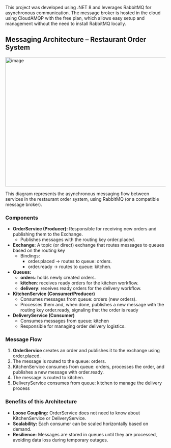 This project was developed using .NET 8 and leverages RabbitMQ for asynchronous communication.
The message broker is hosted in the cloud using CloudAMQP with the free plan, which allows easy setup and management without the need to install RabbitMQ locally.

## Messaging Architecture – Restaurant Order System

<img width="1095" height="406" alt="image" src="https://github.com/user-attachments/assets/e381ee77-616d-417c-953f-a71dcb953c95" />

This diagram represents the asynchronous messaging flow between services in the restaurant order system, using RabbitMQ (or a compatible message broker).

### Components
- **OrderService (Producer):** Responsible for receiving new orders and publishing them to the Exchange.
  - Publishes messages with the routing key order.placed.
- **Exchange:** A topic (or direct) exchange that routes messages to queues based on the routing key
  - Bindings:
    - order.placed → routes to queue: orders.
    - order.ready → routes to queue: kitchen.
- **Queues:**
  - **orders**: holds newly created orders.
  - **kitchen**: receives ready orders for the kitchen workflow.
  - **delivery**: receives ready orders for the delivery workflow.
- **KitchenService (Consumer/Producer)**
  - Consumes messages from queue: orders (new orders).
  - Processes them and, when done, publishes a new message with the routing key order.ready, signaling that the order is ready
- **DeliveryService (Consumer)**
  - Consumes messages from queue: kitchen
  - Responsible for managing order delivery logistics.
 
### Message Flow
1. **OrderService** creates an order and publishes it to the exchange using order.placed.
2. The message is routed to the queue: orders.
3. KitchenService consumes from queue: orders, processes the order, and publishes a new message with order.ready.
4. The message is routed to kitchen.
5. DeliveryService consumes from queue: kitchen to manage the delivery process

### Benefits of this Architecture
- **Loose Coupling:** OrderService does not need to know about KitchenService or DeliveryService.
- **Scalability:** Each consumer can be scaled horizontally based on demand.
- **Resilience:** Messages are stored in queues until they are processed, avoiding data loss during temporary outages.
